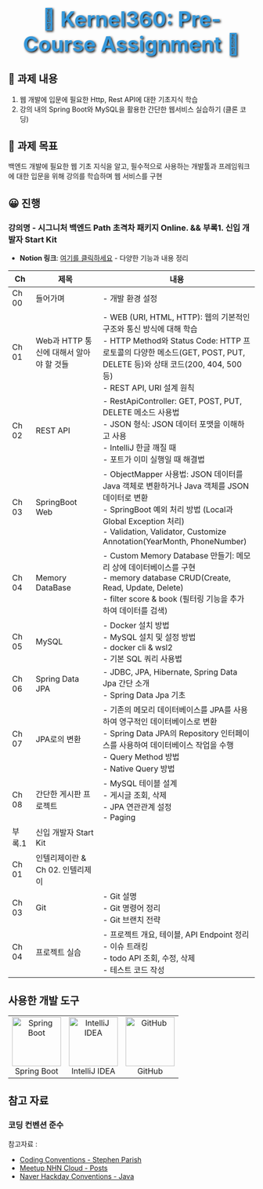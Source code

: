 <div align="center">
  <h1 style="font-size: 3em; color: #3498db; text-shadow: 2px 2px 4px #000000;">
    🌟 Kernel360: Pre-Course Assignment 🌟
  </h1>
</div>






## 📒 과제 내용

1. 웹 개발에 입문에 필요한 Http, Rest API에 대한 기초지식 학습
2. 강의 내의 Spring Boot와 MySQL을 활용한 간단한 웹서비스 실습하기 (클론 코딩)

## 💯 **과제 목표**

백엔드 개발에 필요한 웹 기초 지식을 알고, 필수적으로 사용하는 개발툴과 프레임워크에 대한 입문을 위해 강의를 학습하며 웹 서비스를 구현

## 😀 진행

### 강의명 - 시그니처 백엔드 Path 초격차 패키지 Online. && 부록1. 신입 개발자 Start Kit

- **Notion 링크**: [여기를 클릭하세요](https://maddening-ferry-5e7.notion.site/18d0cbdeea0642c59383cba3cf4f4ed8?pvs=4) - 다양한 기능과 내용 정리
 
| Ch   | 제목                    | 내용                                                                                                                                                             |
|------|-----------------------|----------------------------------------------------------------------------------------------------------------------------------------------------------------|
| Ch 00| 들어가며                | - 개발 환경 설정                                                                                                                                                          |
| Ch 01| Web과 HTTP 통신에 대해서 알아야 할 것들 | - WEB (URI, HTML, HTTP): 웹의 기본적인 구조와 통신 방식에 대해 학습 <br> - HTTP Method와 Status Code: HTTP 프로토콜의 다양한 메소드(GET, POST, PUT, DELETE 등)와 상태 코드(200, 404, 500 등) <br> - REST API, URI 설계 원칙                                                                          |
| Ch 02| REST API                | - RestApiController: GET, POST, PUT, DELETE 메소드 사용법 <br> - JSON 형식: JSON 데이터 포맷을 이해하고 사용 <br> - IntelliJ 한글 깨질 때 <br> - 포트가 이미 실행일 때 해결법                                                  |
| Ch 03| SpringBoot Web         | - ObjectMapper 사용법: JSON 데이터를 Java 객체로 변환하거나 Java 객체를 JSON 데이터로 변환 <br> - SpringBoot 예외 처리 방법 (Local과 Global Exception 처리) <br> - Validation, Validator, Customize Annotation(YearMonth, PhoneNumber)               |
| Ch 04| Memory DataBase         | - Custom Memory Database 만들기: 메모리 상에 데이터베이스를 구현 <br> - memory database CRUD(Create, Read, Update, Delete) <br> - filter score & book (필터링 기능을 추가하여 데이터를 검색)                                                                                  |
| Ch 05| MySQL                   | - Docker 설치 방법 <br> - MySQL 설치 및 설정 방법 <br> - docker cli & wsl2 <br> - 기본 SQL 쿼리 사용법                                                                                  |
| Ch 06| Spring Data JPA         | - JDBC, JPA, Hibernate, Spring Data Jpa 간단 소개 <br> - Spring Data Jpa 기초                                                                                      |
| Ch 07| JPA로의 변환            | - 기존의 메모리 데이터베이스를 JPA를 사용하여 영구적인 데이터베이스로 변환 <br> - Spring Data JPA의 Repository 인터페이스를 사용하여 데이터베이스 작업을 수행 <br> - Query Method 방법 <br> - Native Query 방법                                                                        |
| Ch 08| 간단한 게시판 프로젝트   | - MySQL 테이블 설계 <br> - 게시글 조회, 삭제 <br> - JPA 연관관계 설정 <br> - Paging                                                                                |
| 부록.1 | 신입 개발자 Start Kit    |                                                                                                                                                      |
| Ch 01  | 인텔리제이란 & Ch 02. 인텔리제이  |                                                                                                                                              |
| Ch 03  | Git                    | - Git 설명 <br> - Git 명령어 정리 <br> - Git 브랜치 전략                                                                                |
| Ch 04  | 프로젝트 실습           | - 프로젝트 개요, 테이블, API Endpoint 정리 <br> - 이슈 트래킹 <br> - todo API 조회, 수정, 삭제 <br> - 테스트 코드 작성                                             |

## 사용한 개발 도구

<div align="center">
  <table>
    <tr>
      <td align="center">
        <img src="https://github.com/user-attachments/assets/89f92cdd-d9ae-4684-8df0-40f9741ee47b" alt="Spring Boot" width="100"><br>Spring Boot
      </td>
      <td align="center"><img src="https://resources.jetbrains.com/storage/products/company/brand/logos/IntelliJ_IDEA_icon.png" alt="IntelliJ IDEA" width="100"><br>IntelliJ IDEA</td>
      <td align="center"><img src="https://github.githubassets.com/images/modules/logos_page/GitHub-Mark.png" alt="GitHub" width="100"><br>GitHub</td>
    </tr>
  </table>
</div>

## 참고 자료

### 코딩 컨벤션 준수

참고자료 :
- [Coding Conventions - Stephen Parish](https://gist.github.com/stephenparish/9941e89d80e2bc58a153)
- [Meetup NHN Cloud - Posts](https://meetup.nhncloud.com/posts/106)
- [Naver Hackday Conventions - Java](https://naver.github.io/hackday-conventions-java/)
